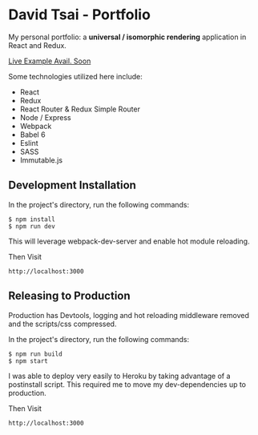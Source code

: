 # David Tsai - Portfolio

My personal portfolio: a **universal / isomorphic rendering** application in React and Redux.

[Live Example Avail. Soon](http://www.whataniceguy.com)

Some technologies utilized here include:
* React
* Redux
* React Router & Redux Simple Router
* Node / Express
* Webpack
* Babel 6
* Eslint
* SASS
* Immutable.js

## Development Installation

In the project's directory, run the following commands:

```
$ npm install
$ npm run dev
```

This will leverage webpack-dev-server and enable hot module reloading.

Then  Visit

```
http://localhost:3000
```

## Releasing to Production

Production has Devtools, logging and hot reloading middleware removed and the scripts/css compressed. 

In the project's directory, run the following commands:

```
$ npm run build
$ npm start
```

I was able to deploy very easily to Heroku by taking advantage of a postinstall script. This required me to move my dev-dependencies up to production.

Then Visit

```
http://localhost:3000
```
